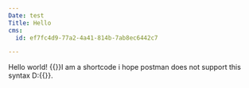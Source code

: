 ```yaml
---
Date: test
Title: Hello
cms:
  id: ef7fc4d9-77a2-4a41-814b-7ab8ec6442c7

---
```

Hello world!
{{<shortcode>}}I am a shortcode i hope postman does not support this syntax D:{{</shortcode>}}.